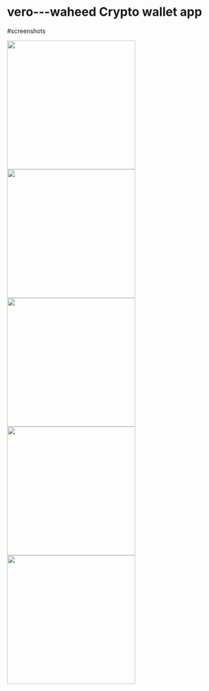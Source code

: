 # vero---waheed Crypto wallet app

#screenshots

<img src="https://github.com/Avi101010/vero---waheed/assets/53703080/14006e5f-0a6d-4295-93bb-87bcf4ac31ee" width="300" >
<img src="https://github.com/Avi101010/vero---waheed/assets/53703080/71962fda-222b-4c0d-af08-46f9888fc482" width="300" >
<img src="https://github.com/Avi101010/vero---waheed/assets/53703080/2f69b52c-7722-48d5-b3dc-81bb8438cdf6" width="300" >
<img src="https://github.com/Avi101010/vero---waheed/assets/53703080/b8d1fb15-1dfe-4ee4-99b2-afea7ce53450" width="300" >
<img src="https://github.com/Avi101010/vero---waheed/assets/53703080/599544c7-c773-4800-a8ed-40a97ff0e0e8" width="300" >
